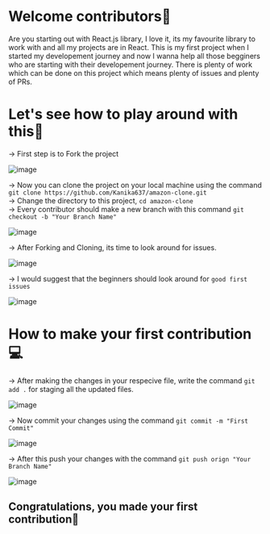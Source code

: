 # Welcome contributors👋

Are you starting out with React.js library, I love it, its my favourite library to work with and all my projects are in React.
This is my first project when I started my developement journey and now I wanna help all those begginers who are starting with their developement journey.
There is plenty of work which can be done on this project which means plenty of issues and plenty of PRs.

# Let's see how to play around with this🚀

-> First step is to Fork the project 

![image](https://user-images.githubusercontent.com/84350895/185336095-c0f30b95-6c2c-4fe5-970a-c42b0cd7a38e.png)

-> Now you can clone the project on your local machine using the command `git clone https://github.com/Kanika637/amazon-clone.git`<br>
-> Change the directory to this project, `cd amazon-clone`<br>
-> Every contributor should make a new branch with this command `git checkout -b "Your Branch Name"`<br>

![image](https://user-images.githubusercontent.com/84350895/185337705-816d01c9-9700-48c3-b4ff-bbe6f54a2ab5.png)

-> After Forking and Cloning, its time to look around for issues.<br>

![image](https://user-images.githubusercontent.com/84350895/185336431-123128f6-efa2-4d99-8901-4434a2778fac.png)

-> I would suggest that the beginners should look around for `good first issues`<br>

![image](https://user-images.githubusercontent.com/84350895/185336674-12f8c6ee-e323-4047-b8dd-70e23173447f.png)


# How to make your first contribution💻<br>

-> After making the changes in your respecive file, write the command `git add .` for staging all the updated files.<br>

![image](https://user-images.githubusercontent.com/84350895/185337315-f8034e98-6ad3-4033-a3d4-297e5a0b0639.png)

-> Now commit your changes using the command `git commit -m "First Commit"`<br>

![image](https://user-images.githubusercontent.com/84350895/185337393-3816bdfb-1f39-4c4e-a676-c0d63531db6b.png)

-> After this push your changes with the command `git push orign "Your Branch Name"`<br>

![image](https://user-images.githubusercontent.com/84350895/185337828-2493f23e-aeeb-4c6d-bccb-25ac137a9029.png)


## Congratulations, you made your first contribution🥳
